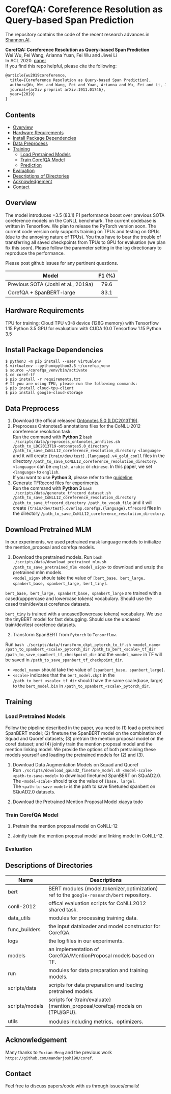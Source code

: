# CorefQA: Coreference Resolution as Query-based Span Prediction

The repository contains the code of the recent research advances in [Shannon.AI](http://www.shannonai.com). 


**CorefQA: Coreference Resolution as Query-based Span Prediction** <br>
Wei Wu, Fei Wang, Arianna Yuan, Fei Wu and Jiwei Li<br>
In ACL 2020. [paper](https://arxiv.org/abs/1911.01746)<br>
If you find this repo helpful, please cite the following:
```latex
@article{wu2019coreference,
  title={Coreference Resolution as Query-based Span Prediction},
  author={Wu, Wei and Wang, Fei and Yuan, Arianna and Wu, Fei and Li, Jiwei},
  journal={arXiv preprint arXiv:1911.01746},
  year={2019}
}
```


## Contents 
- [Overview](#overview)
- [Hardware Requirements](#hardware-requirements)
- [Install Package Dependencies](#install-package-dependencies)
- [Data Preprocess](#data-preprocess)
- [Training](#training)
    - [Load Pretrained Models](#load-pretrained-models)
    - [Train CorefQA Model](#train-corefqa-model)
    - [Prediction](#prediction)
- [Evaluation](#evaluating-the-trained-model)
- [Descriptions of Directories](#descriptions-of-directories)
- [Acknowledgement](#acknowledgement)
- [Contact](#contact)


## Overview 
The model introduces +3.5 (83.1) F1 performance boost over previous SOTA coreference models on the CoNLL benchmark. The current codebase is written in Tensorflow. We plan to release the PyTorch version soon.  The current code version only supports training on TPUs and testing on GPUs (due to the annoying nature of TPUs). You thus have to bear the trouble of transferring all saved checkpoints from TPUs to GPU for evaluation (we plan fix this soon). Please follow the parameter setting in the log directionary to reproduce the performance.  

Please post github issues for any pertinent questions.

| Model          | F1 (%) |
| -------------- |:------:|
| Previous SOTA  (Joshi et al., 2019a)  | 79.6  |
| CorefQA + SpanBERT-large | 83.1   |


## Hardware Requirements
TPU for training: Cloud TPU v3-8 device (128G memory) with Tensorflow 1.15 Python 3.5 
GPU for evaluation: with CUDA 10.0 Tensorflow 1.15 Python 3.5

## Install Package Dependencies
 
```shell
$ python3 -m pip install --user virtualenv
$ virtualenv --python=python3.5 ~/corefqa_venv
$ source ~/corefqa_venv/bin/activate
$ cd coref-tf
$ pip install -r requirements.txt
# If you are using TPU, please run the following commands:
$ pip install cloud-tpu-client
$ pip install google-cloud-storage
```

## Data Preprocess 

1) Download the offical released [Ontonotes 5.0 (LDC2013T19)](https://catalog.ldc.upenn.edu/LDC2013T19). <br> 
2) Preprocess Ontonotes5 annotations files for the CoNLL-2012 coreference resolution task. <br> 
Run the command with **Python 2**
`bash ./scripts/data/preprocess_ontonotes_annfiles.sh  /path_to_LDC2013T19-ontonotes5.0_directory  /path_to_save_CoNLL12_coreference_resolution_directory <language>`<br> 
and it will create `{train/dev/test}.{language}.v4_gold_conll` files in the directory `/path_to_save_CoNLL12_coreference_resolution_directory`. <br> 
`<language>` can be `english`, `arabic` or `chinese`. In this paper, we set `<language>` to `english`. <br>
If you want to use **Python 3**, please refer to the
[guideline](https://github.com/huggingface/neuralcoref/blob/master/neuralcoref/train/training.md#get-the-data) <br> 
3) Generate TFRecord files for experiments. <br> 
Run the command with **Python 3** `bash ./scripts/data/generate_tfrecord_dataset.sh /path_to_save_CoNLL12_coreference_resolution_directory  /path_to_save_tfrecord_directory /path_to_vocab_file`
and it will create `{train/dev/test}.overlap.corefqa.{language}.tfrecord` files in the directory `/path_to_save_CoNLL12_coreference_resolution_directory`. <br> 

## Download Pretrained MLM
In our experiments, we used pretrained mask language models to initialize the mention_proposal and corefqa models. 

1) Download the pretrained models. 
Run 
`bash ./scripts/data/download_pretrained_mlm.sh /path_to_save_pretrained_mlm <model_sign>` to download and unzip the pretrained mlm models. <br> 
`<model_sign>` shoule take the value of `[bert_base, bert_large, spanbert_base, spanbert_large, bert_tiny]`. <br> 

`bert_base, bert_large, spanbert_base, spanbert_large` are trained with a cased(upppercase and lowercase tokens) vocabulary. Should use the cased train/dev/test corefence datasets. <br>  

`bert_tiny` is trained with a uncased(lowercase tokens) vocabulary. We use the tinyBERT model for fast debugging. Should use the uncased train/dev/test corefence datasets. <br> 

2) Transform SpanBERT from `Pytorch` to `Tensorflow`. 

Run `bash ./scripts/data/transform_ckpt_pytorch_to_tf.sh <model_name>  /path_to_spanbert_<scale>_pytorch_dir /path_to_bert_<scale>_tf_dir  /path_to_save_spanbert_tf_checkpoint_dir` 
and the `<model_name>` in TF will be saved in `/path_to_save_spanbert_tf_checkpoint_dir`.
<br> 
- `<model_name>` should take the value of `[spanbert_base, spanbert_large]`. 
- `<scale>` indicates that the `bert_model.ckpt` in the `/path_to_bert_<scale>_tf_dir` should have the same scale(base, large) to the `bert_model.bin` in `/path_to_spanbert_<scale>_pytorch_dir`.


## Training 

### Load Pretrained Models
Follow the pipeline described in the paper, you need to (1) load a pretrained SpanBERT model; (2) finetune the SpanBERT model on the combination of Squad and Quoref datasets; (3) pretrain the mention proposal model on the coref dataset; and (4) jointly train the mention proposal model and the mention linking model. We provide the options of both pretraining these models yourself and loading the pretrained models for (2) and (3). 

1. Download Data Augmentation Models  on Squad and Quoref<br>
Run `./scripts/download_qauad2_finetune_model.sh <model-scale> <path-to-save-model>` to download finetuned SpanBERT on SQuAD2.0. <br>
The `<model-scale>` should take the value of `[base, large]`. <br>
The `<path-to-save-model>` is the path to save finetuned spanbert on SQuAD2.0 datasets. <br>

2. Download the Pretrained Mention Proposal Model 
xiaoya todo 

### Train CorefQA Model
1. Pretrain the mention proposal model on CoNLL-12

2. Jointly train the mention proposal model and linking model in CoNLL-12. <br> 


### Evaluation

## Descriptions of Directories

Name | Descriptions 
----------- | ------------- 
bert | BERT modules (model,tokenizer,optimization) ref to the `google-research/bert` repository. 
conll-2012 | offical evaluation scripts for CoNLL2012 shared task.
data_utils | modules for processing training data.  
func_builders | the input dataloader and model constructor for CorefQA.
logs | the log files in our experiments. 
models | an implementation of CorefQA/MentionProposal models based on TF.
run | modules for data preparation and training models.
scripts/data | scripts for data preparation and loading pretrained models.
scripts/models | scripts for {train/evaluate} {mention_proposal/corefqa} models on {TPU/GPU}. 
utils | modules including metrics、optimizers. 




## Acknowledgement

Many thanks to `Yuxian Meng` and the previous work `https://github.com/mandarjoshi90/coref`.

## Contact

Feel free to discuss papers/code with us through issues/emails!
